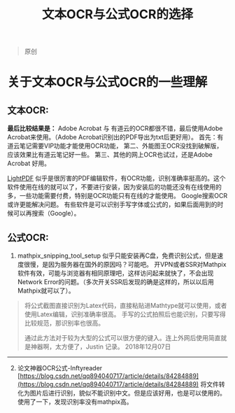 ﻿---
layout: post
title: 文本OCR与公式OCR的选择
category: it
tags: [it]
excerpt: 文本OCR与公式OCR的选择
---

> 原创

# 关于文本OCR与公式OCR的一些理解

## 文本OCR:
**最后比较结果是：**
Adobe Acrobat 与 有道云的OCR都很不错，最后使用Adobe Acrobat来使用。（Adobe Acrobat识别出的PDF导出为txt后更好用）。
首先：有道云笔记需要VIP功能才能使用OCR功能，
第二、外能图王OCR没找到破解版，应该效果比有道云笔记好一些。
第三、其他的网上OCR也试过，还是Adobe Acrobat 好用。

[LightPDF](https://lightpdf.com/)	似乎是很厉害的PDF编辑软件，有OCR功能，识别准确率挺高的。这个软件使用在线的就可以了，不要进行安装，因为安装后的功能还没有在线使用的多，一些功能需要付费，特别是OCR功能只有在线的才能使用。
Google搜索OCR或许更能解决问题。
有些软件是可以识别手写字体或公式的，如果后面用到的时候可以再搜索（Google）。

## 公式OCR:
1. mathpix_snipping_tool_setup 
似乎只能安装再C盘，免费识别公式，但是速度很慢，是因为服务器在国外的原因吗？可能吧。
开VPN或者SSR对Mathpix软件有效，可能与浏览器有相同原理吧，这样访问起来就快了，不会出现Network Error的问题。（多次开关SSR后发现的确是这样的，所以以后用Mathpix就可以了）。

> 将公式截图直接识别为Latex代码，直接粘贴进Mathtype就可以使用，或者使用Latex编辑，识别准确率很高。
> 手写的公式拍照后也能识别，只要写得比较规范，那识别率也很高。
> 
> 通过此方法对于较为大型的公式可以很方便的键入。连上外网后使用简直就是神器啊，太方便了，Justin 记录。	2018年12月07日

----------------------------
2. 论文神器OCR公式-Inftyreader
[https://blog.csdn.net/qq894040717/article/details/84284889](https://blog.csdn.net/qq894040717/article/details/84284889)
将文件转化为图片后进行识别，貌似不能识别中文。但是应该好用，也是可以使用的。
使用了一下，发现识别率没有mathpix高。